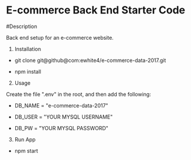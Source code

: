# E-commerce Back End Starter Code

#Description

Back end setup for an e-commerce website.

1. Installation

- git clone git@github@com:ewhite4/e-commerce-data-2017.git

- npm install

2. Usage

 Create the file ".env" in the root, and then add the following:

- DB_NAME = "e-commerce-data-2017"

- DB_USER = "YOUR MYSQL USERNAME"

- DB_PW = "YOUR MYSQL PASSWORD"

3. Run App

- npm start

